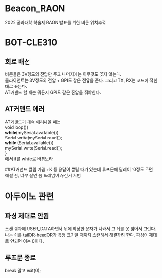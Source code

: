 # Beacon_RAON
2022 공과대학 학술제 RAON 발표를 위한 비콘 위치추적

# BOT-CLE310
## 회로 배선
비콘들은 3V정도의 전압만 주고 나머지에는 아무것도 꽂지 않는다. <br>
클라이언트는 3V정도의 전압 + GPI도 같은 전압을 준다. 그리고 TX, RX는 코드에 적힌대로 꽂는다. <br>
AT커맨드 할 때는 뭐든지 GPI도 같은 전압을 줘야한다.

## AT커맨드 에러
AT커맨드가 계속 에러나올 때는 <br>
void loop(){ <br>
**while**(mySerial.available()) <br>
  Serial.write(mySerial.read()); <br>
**while** (Serial.available())  <br>
  mySerial.write(Serial.read());<br>
} <br>
에서 if를 while로 바꿔보라

##AT커맨드 짤림
가끔 +K 등 응답이 짤릴 때가 있는데 루프문에 딜레이 10정도 주면 해결 됨, 너무 길면 좀 프레임이 끊긴거 처럼 

# 아두이노 관련 
## 파싱 제대로 안됨
스캔 결과에 USER_DATA하면서 뒤에 이상한 문자가 나와서 그 뒤를 못 읽어서 그런다. <br>
나는 이를 tailOR-headOR가 특정 크기일 때까지 스캔해서 해결하려 한다. 파싱이 제대로 안되면 이는 0이다. <br>

## 루프문 종료
break 말고 exit(0); 
